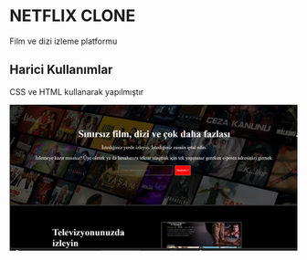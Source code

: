 <h1> NETFLIX CLONE</h1>

Film ve dizi izleme platformu

<h2>Harici Kullanımlar</h2>

CSS ve HTML kullanarak yapılmıştır

![](netflix.gif)

